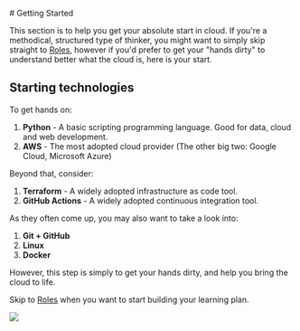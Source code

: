 
# Getting Started

This section is to help you get your absolute start in cloud. If you're a methodical, structured type of thinker, you might want to simply skip straight to [Roles](/roles/), however if you'd prefer to get your "hands dirty" to understand better what the cloud is, here is your start. 

## Starting technologies

To get hands on: 

1. **Python** - A basic scripting programming language. Good for data, cloud and web development.
2. **AWS** - The most adopted cloud provider (The other big two: Google Cloud, Microsoft Azure)

<!-- TODO: Create dev-enved projects to start with here -->

Beyond that, consider:

1. **Terraform** - A widely adopted infrastructure as code tool. 
2. **GitHub Actions** - A widely adopted continuous integration tool. 

<!-- TODO: Create dev-enved projects to start with here -->

As they often come up, you may also want to take a look into:

1. **Git + GitHub**
2. **Linux**
3. **Docker**

However, this step is simply to get your hands dirty, and help you bring the cloud to life. 

Skip to [Roles](/roles/) when you want to start building your learning plan. 

![](https://www.youtube.com/watch?v=zEstvzOgRHo&t=39s)